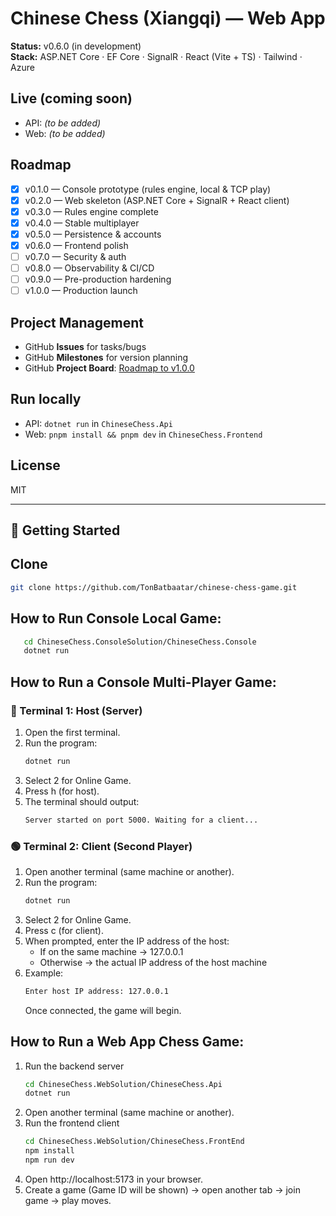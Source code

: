 # Chinese Chess (Xiangqi) — Web App

**Status:** v0.6.0 (in development)  
**Stack:** ASP.NET Core · EF Core · SignalR · React (Vite + TS) · Tailwind · Azure

## Live (coming soon)

- API: _(to be added)_
- Web: _(to be added)_

## Roadmap

- [x] v0.1.0 — Console prototype (rules engine, local & TCP play)
- [x] v0.2.0 — Web skeleton (ASP.NET Core + SignalR + React client)
- [x] v0.3.0 — Rules engine complete
- [x] v0.4.0 — Stable multiplayer
- [x] v0.5.0 — Persistence & accounts
- [x] v0.6.0 — Frontend polish
- [ ] v0.7.0 — Security & auth
- [ ] v0.8.0 — Observability & CI/CD
- [ ] v0.9.0 — Pre-production hardening
- [ ] v1.0.0 — Production launch

## Project Management

- GitHub **Issues** for tasks/bugs
- GitHub **Milestones** for version planning
- GitHub **Project Board**: [Roadmap to v1.0.0](https://github.com/users/TonBatbaatar/projects/1)

## Run locally

- API: `dotnet run` in `ChineseChess.Api`
- Web: `pnpm install && pnpm dev` in `ChineseChess.Frontend`

## License

MIT

---

## 🚀 Getting Started

## Clone

```bash
git clone https://github.com/TonBatbaatar/chinese-chess-game.git
```

## How to Run Console Local Game:

```bash
   cd ChineseChess.ConsoleSolution/ChineseChess.Console
   dotnet run
```

## How to Run a Console Multi-Player Game:

### 🔴 Terminal 1: Host (Server)

1. Open the first terminal.
2. Run the program:
   ```bash
   dotnet run
   ```
3. Select 2 for Online Game.
4. Press h (for host).
5. The terminal should output:
   ```bash
   Server started on port 5000. Waiting for a client...
   ```

### 🟢 Terminal 2: Client (Second Player)

1. Open another terminal (same machine or another).
2. Run the program:
   ```bash
   dotnet run
   ```
3. Select 2 for Online Game.
4. Press c (for client).
5. When prompted, enter the IP address of the host:
   - If on the same machine → 127.0.0.1
   - Otherwise → the actual IP address of the host machine
6. Example:
   ```bash
   Enter host IP address: 127.0.0.1
   ```
   Once connected, the game will begin.

## How to Run a Web App Chess Game:

1. Run the backend server
   ```bash
   cd ChineseChess.WebSolution/ChineseChess.Api
   dotnet run
   ```
2. Open another terminal (same machine or another).
3. Run the frontend client
   ```bash
   cd ChineseChess.WebSolution/ChineseChess.FrontEnd
   npm install
   npm run dev
   ```
4. Open http://localhost:5173 in your browser.
5. Create a game (Game ID will be shown) → open another tab → join game → play moves.
